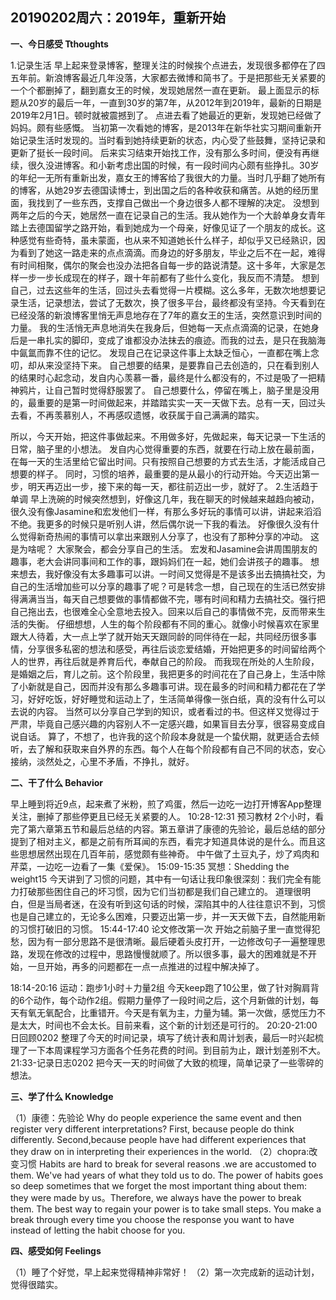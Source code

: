 ## 20190202周六：2019年，重新开始

**一、今日感受 Tthoughts**

1.记录生活
早上起来登录博客，整理关注的时候挨个点进去，发现很多都停在了四五年前。新浪博客最近几年没落，大家都去微博和简书了。于是把那些无关紧要的一个个都删掉了，翻到嘉女王的时候，发现她居然一直在更新。
最上面显示的标题从20岁的最后一年，一直到30岁的第7年，从2012年到2019年，最新的日期是2019年2月1日。顿时就被震撼到了。
点进去看了她最近的更新，发现她已经做了妈妈。颇有些感慨。
当初第一次看她的博客，是2013年在新华社实习期间重新开始记录生活时发现的。当时看到她持续更新的状态，内心受了些鼓舞，坚持记录和更新了挺长一段时间。
后来实习结束开始找工作，没有那么多时间，便没有再继续，很久没进博客。和小新考虑出国的时候，有一段时间内心颇有些挣扎。30岁的年纪一无所有重新出发，嘉女王的博客给了我很大的力量。当时几乎翻了她所有的博客，从她29岁去德国读博士，到出国之后的各种收获和痛苦。从她的经历里面，我找到了一些东西，支撑自己做出一个身边很多人都不理解的决定。
没想到两年之后的今天，她居然一直在记录自己的生活。我从她作为一个大龄单身女青年踏上去德国留学之路开始，看到她成为一个母亲，好像见证了一个朋友的成长。这种感觉有些奇特，虽未蒙面，也从来不知道她长什么样子，却似乎又已经熟识，因为看到了她这一路走来的点点滴滴。而身边的好多朋友，毕业之后不在一起，难得有时间相聚，偶尔的聚会也没办法把各自每一步的路说清楚。这十多年，大家是怎样一步一步长成现在的样子，跟十年前都有了些什么变化，我反而不清楚。
想到自己，过去这些年的生活，回过头去看觉得一片模糊。这么多年，无数次地想要记录生活，记录想法，尝试了无数次，换了很多平台，最终都没有坚持。今天看到在已经没落的新浪博客里悄无声息地存在了7年的嘉女王的生活，突然意识到时间的力量。
我的生活悄无声息地消失在我身后，但她每一天点点滴滴的记录，在她身后是一串扎实的脚印，变成了谁都没办法抹去的痕迹。而我的过去，是只在我脑海中氤氲而靠不住的记忆。
发现自己在记录这件事上太缺乏恒心，一直都在嘴上念叨，却从来没坚持下来。
自己想要的结果，是要靠自己去创造的，只在看到别人的结果时心起念动，发自内心羡慕一番，最终是什么都没有的，不过是吸了一把精神鸦片，让自己暂时觉得舒服罢了。
自己想要什么，停留在嘴上，脑子里是没用的，最重要的是第一时间做起来，并踏踏实实一天一天做下去。总有一天，回过头去看，不再羡慕别人，不再感叹遗憾，收获属于自己满满的踏实。

所以，今天开始，把这件事做起来。不用做多好，先做起来，每天记录一下生活的日常，脑子里的小想法。
发自内心觉得重要的东西，就要在行动上放在最前面，在每一天的生活里给它留出时间。只有按照自己想要的方式去生活，才能活成自己想要的样子。
同时，习惯的培养，最重要的是从最小的行动开始。今天迈出第一步，明天再迈出一步，接下来的每一天，都往前迈出一步，就好了。
2.生活趋于单调
早上洗碗的时候突然想到，好像这几年，我在聊天的时候越来越趋向被动，很久没有像Jasamine和宏发他们一样，有那么多好玩的事情可以讲，讲起来滔滔不绝。我更多的时候只是听别人讲，然后偶尔说一下我的看法。
好像很久没有什么觉得新奇热闹的事情可以拿出来跟别人分享了，也没有了那种分享的冲动。
这是为啥呢？
大家聚会，都会分享自己的生活。
宏发和Jasamine会讲周围朋友的趣事，老大会讲同事间和工作的事，跟妈妈们在一起，她们会讲孩子的趣事。
想来想去，我好像没有太多趣事可以讲。一时间又觉得是不是该多出去搞搞社交，为自己的生活增加些可以分享的趣事了呢？可是转念一想，自己现在的生活已然安排得满满当当，每天自己想要做的事情都做不完，哪有时间和精力去搞社交。强行把自己拖出去，也很难全心全意地去投入。回来以后自己的事情做不完，反而带来生活的失衡。
仔细想想，人生的每个阶段都有不同的重心。就像小时候喜欢在家里跟大人待着，大一点上学了就开始天天跟同龄的同伴待在一起，共同经历很多事情，分享很多私密的想法和感受，再往后谈恋爱结婚，开始把更多的时间留给两个人的世界，再往后就是养育后代，奉献自己的阶段。
而我现在所处的人生阶段，是婚姻之后，育儿之前。这个阶段里，我把更多的时间花在了自己身上，生活中除了小新就是自己，因而并没有那么多趣事可讲。现在最多的时间和精力都花在了学习，好好吃饭，好好睡觉和运动上了，生活简单得像一张白纸，真的没有什么可以去说的内容。
当然可以分享自己学到的知识，或者看过的书。但这样又觉得过于严肃，毕竟自己感兴趣的内容别人不一定感兴趣，如果盲目去分享，很容易变成自说自话。
算了，不想了，也许我的这个阶段本身就是一个蛰伏期，就更适合去倾听，去了解和获取来自外界的东西。每个人在每个阶段都有自己不同的状态，安心接纳，淡然处之，心里不矛盾，不挣扎，就好。

**二、干了什么  Behavior**

早上睡到将近9点，起来煮了米粉，煎了鸡蛋，然后一边吃一边打开博客App整理关注，删掉了那些停更且已经无关紧要的人。
10:28-12:31  预习教材
2个小时，看完了第六章第五节和最后总结的内容。第五章讲了康德的先验论，最后总结的部分提到了相对主义，都是之前有所耳闻的东西，看完才知道具体说的是什么。而且这些思想居然出现在几百年前，感觉颇有些神奇。
中午做了土豆丸子，炒了鸡肉和芹菜，一边吃一边看了一集《爱保》。
15:09-15:35  冥想：Shedding the weight15
今天讲到了习惯的问题，其中有一句话让我印象很深刻：我们完全有能力打破那些困住自己的坏习惯，因为它们当初都是我们自己建立的。
道理很明白，但是当局者迷，在没有听到这句话的时候，深陷其中的人往往意识不到，习惯也是自己建立的，无论多么困难，只要迈出第一步，并一天天做下去，自然能用新的习惯打破旧的习惯。
15:44-17:40  论文修改第一次
开始之前脑子里一直觉得犯愁，因为有一部分思路不是很清晰。最后硬着头皮打开，一边修改句子一遍整理思路，发现在修改的过程中，思路慢慢就顺了。所以很多事，最大的困难就是不开始，一旦开始，再多的问题都在一点一点推进的过程中解决掉了。

18:14-20:16  运动：跑步1小时＋力量2组
今天keep跑了10公里，做了针对胸肩背的6个动作，每个动作2组。假期力量停了一段时间之后，这个月新做的计划，每天有氧无氧配合，比重错开。今天是有氧为主，力量为辅。第一次做，感觉压力不是太大，时间也不会太长。目前来看，这个新的计划还是可行的。
20:20-21:00  日回顾0202
整理了今天的时间记录，填写了统计表和周计划表，最后一时兴起梳理了一下本周课程学习方面各个任务花费的时间。到目前为止，跟计划差别不大。
21:33-记录日志0202
把今天一天的时间做了大致的梳理，简单记录了一些零碎的想法。

**三、学了什么  Knowledge**

（1）康德：先验论
Why do people experience the same event and then register very different interpretations?
First, because people do think differently.
Second,because people have had different experiences that they draw on in interpreting their experiences in the world.
（2）chopra:改变习惯
Habits are hard to break for several reasons .we are accustomed to them. We've had years of what they told us to do. The power of habits goes so deep sometimes that we forget the most important thing about them: they were made by us。Therefore, we always have the power to break them.
The best way to regain your power is to take small steps. You make a break through every time you choose the response you want to have instead of letting the habit choose for you.

**四、感受如何 Feelings**

（1）睡了个好觉，早上起来觉得精神非常好！
（2）第一次完成新的运动计划，觉得很踏实。


